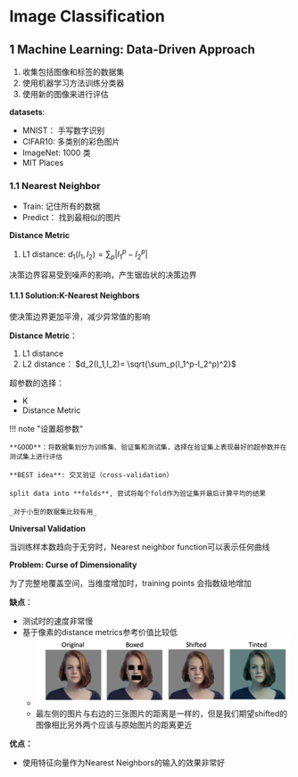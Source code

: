 
# Image Classification

## 1 Machine Learning: Data-Driven Approach

1. 收集包括图像和标签的数据集
2. 使用机器学习方法训练分类器
3. 使用新的图像来进行评估

**datasets**:
- MNIST： 手写数字识别
- CIFAR10: 多类别的彩色图片
- ImageNet: 1000 类
- MIT Places

### 1.1 Nearest Neighbor

- Train: 记住所有的数据
- Predict： 找到最相似的图片

**Distance Metric**

1. L1 distance: $d_1(I_1,I_2) = \sum_p|I_1^p-I_2^p|$

决策边界容易受到噪声的影响，产生锯齿状的决策边界

#### 1.1.1 Solution:K-Nearest Neighbors

使决策边界更加平滑，减少异常值的影响

**Distance Metric**：
1. L1 distance
2. L2 distance： $d_2(I_1,I_2)= \sqrt{\sum_p(I_1^p-I_2^p)^2}$

超参数的选择：
- K
- Distance Metric

!!! note "设置超参数"

	**GOOD**：将数据集划分为训练集、验证集和测试集，选择在验证集上表现最好的超参数并在测试集上进行评估
	
	**BEST idea**: 交叉验证（cross-validation）
	
	split data into **folds**, 尝试将每个fold作为验证集并最后计算平均的结果
	
	_对于小型的数据集比较有用_



**Universal Validation**

当训练样本数趋向于无穷时，Nearest neighbor function可以表示任何曲线


**Problem: Curse of Dimensionality**

为了完整地覆盖空间，当维度增加时，training points 会指数级地增加

**缺点**：

- 测试时的速度非常慢
- 基于像素的distance metrics参考价值比较低
	- ![](assets/Pasted%20image%2020250713164128.png)
	- 最左侧的图片与右边的三张图片的距离是一样的，但是我们期望shifted的图像相比另外两个应该与原始图片的距离更近

**优点：**

- 使用特征向量作为Nearest Neighbors的输入的效果非常好
